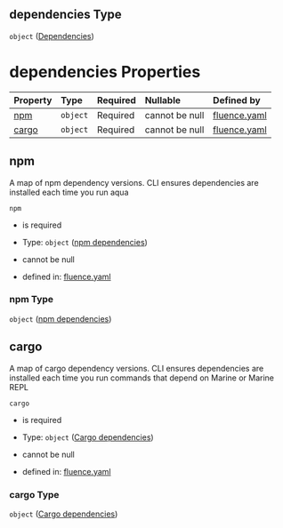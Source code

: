 ## dependencies Type

`object` ([Dependencies](fluence-properties-dependencies.md))

# dependencies Properties

| Property        | Type     | Required | Nullable       | Defined by                                                                                                                                                            |
| :-------------- | :------- | :------- | :------------- | :-------------------------------------------------------------------------------------------------------------------------------------------------------------------- |
| [npm](#npm)     | `object` | Required | cannot be null | [fluence.yaml](fluence-properties-dependencies-properties-npm-dependencies.md "https://fluence.dev/schemas/fluence.yaml#/properties/dependencies/properties/npm")     |
| [cargo](#cargo) | `object` | Required | cannot be null | [fluence.yaml](fluence-properties-dependencies-properties-cargo-dependencies.md "https://fluence.dev/schemas/fluence.yaml#/properties/dependencies/properties/cargo") |

## npm

A map of npm dependency versions. CLI ensures dependencies are installed each time you run aqua

`npm`

*   is required

*   Type: `object` ([npm dependencies](fluence-properties-dependencies-properties-npm-dependencies.md))

*   cannot be null

*   defined in: [fluence.yaml](fluence-properties-dependencies-properties-npm-dependencies.md "https://fluence.dev/schemas/fluence.yaml#/properties/dependencies/properties/npm")

### npm Type

`object` ([npm dependencies](fluence-properties-dependencies-properties-npm-dependencies.md))

## cargo

A map of cargo dependency versions. CLI ensures dependencies are installed each time you run commands that depend on Marine or Marine REPL

`cargo`

*   is required

*   Type: `object` ([Cargo dependencies](fluence-properties-dependencies-properties-cargo-dependencies.md))

*   cannot be null

*   defined in: [fluence.yaml](fluence-properties-dependencies-properties-cargo-dependencies.md "https://fluence.dev/schemas/fluence.yaml#/properties/dependencies/properties/cargo")

### cargo Type

`object` ([Cargo dependencies](fluence-properties-dependencies-properties-cargo-dependencies.md))

